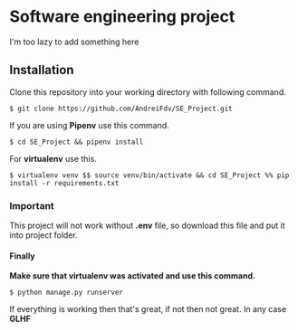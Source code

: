 # Software engineering project

I'm too lazy to add something here

## Installation

Clone this repository into your working directory with following command. 

```shell
$ git clone https://github.com/AndreiFdv/SE_Project.git
```

If you are using **Pipenv** use this command.

```shell
$ cd SE_Project && pipenv install
```

For **virtualenv** use this.

```shell
$ virtualenv venv $$ source venv/bin/activate && cd SE_Project %% pip install -r requirements.txt
```

### Important 

This project will not work without **.env** file, so download this file and put it into project folder.

#### Finally 

**Make sure that virtualenv was activated and use this command.**

```shell
$ python manage.py runserver
```

If everything is working then that's great, if not then not great. In any case **GLHF**